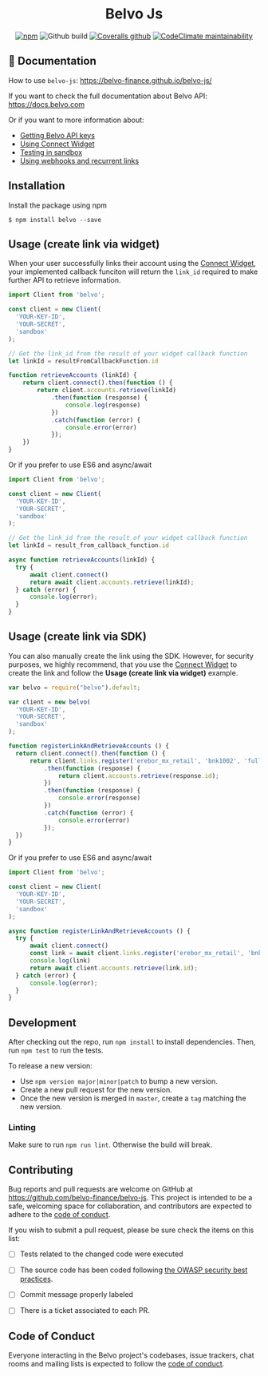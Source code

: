 <h1 align="center">Belvo Js</h1>
<p align="center">
    <a href="https://www.npmjs.com/package/belvo"><img alt="npm" src="https://img.shields.io/npm/v/belvo?style=for-the-badge"></a>
    <img alt="Github build" src="https://img.shields.io/github/workflow/status/belvo-finance/belvo-js/Tests?style=for-the-badge">
    <a href="https://coveralls.io/github/belvo-finance/belvo-js"><img alt="Coveralls github" src="https://img.shields.io/coveralls/github/belvo-finance/belvo-js?style=for-the-badge"></a>
    <a href="https://codeclimate.com/github/belvo-finance/belvo-js"><img alt="CodeClimate maintainability" src="https://img.shields.io/codeclimate/maintainability/belvo-finance/belvo-js?style=for-the-badge"></a>
</p>

## 📕 Documentation
How to use `belvo-js`: https://belvo-finance.github.io/belvo-js/

If you want to check the full documentation about Belvo API: https://docs.belvo.com

Or if you want to more information about:
* [Getting Belvo API keys](https://developers.belvo.com/docs/get-your-belvo-api-keys)
* [Using Connect Widget](https://developers.belvo.com/docs/connect-widget)
* [Testing in sandbox](https://developers.belvo.com/docs/test-in-sandbox)
* [Using webhooks and recurrent links](https://developers.belvo.com/docs/webhooks)

## Installation
Install the package using npm
```
$ npm install belvo --save
```

## Usage (create link via widget)

When your user successfully links their account using the [Connect Widget](https://developers.belvo.com/docs/connect-widget), your implemented callback funciton will return the `link_id` required to make further API to retrieve information.


```javascript
import Client from 'belvo';

const client = new Client(
  'YOUR-KEY-ID',
  'YOUR-SECRET',
  'sandbox'
);

// Get the link_id from the result of your widget callback function
let linkId = resultFromCallbackFunction.id

function retrieveAccounts (linkId) {
    return client.connect().then(function () {
        return client.accounts.retrieve(linkId)
            .then(function (response) {
                console.log(response)
            })
            .catch(function (error) {
                console.error(error)
            });
    })
}

```


Or if you prefer to use ES6 and async/await

```javascript
import Client from 'belvo';

const client = new Client(
  'YOUR-KEY-ID',
  'YOUR-SECRET',
  'sandbox'
);

// Get the link_id from the result of your widget callback function
let linkId = result_from_callback_function.id

async function retrieveAccounts(linkId) {
  try {
      await client.connect()
      return await client.accounts.retrieve(linkId);
  } catch (error) {
      console.log(error);
  }
}
```


## Usage (create link via SDK)

You can also manually create the link using the SDK. However, for security purposes, we highly recommend, that you use the [Connect Widget](https://developers.belvo.com/docs/connect-widget) to create the link and follow the **Usage (create link via widget)** example.


```javascript
var belvo = require("belvo").default;

var client = new belvo(
  'YOUR-KEY-ID',
  'YOUR-SECRET',
  'sandbox'
);

function registerLinkAndRetrieveAccounts () {
  return client.connect().then(function () {
      return client.links.register('erebor_mx_retail', 'bnk1002', 'full')
          .then(function (response) {
              return client.accounts.retrieve(response.id);
          })
          .then(function (response) {
              console.error(response)
          })
          .catch(function (error) {
              console.error(error)
          });
  })
}
```
Or if you prefer to use ES6 and async/await

```javascript
import Client from 'belvo';

const client = new Client(
  'YOUR-KEY-ID',
  'YOUR-SECRET',
  'sandbox'
);

async function registerLinkAndRetrieveAccounts () {
  try {
      await client.connect()
      const link = await client.links.register('erebor_mx_retail', 'bnk1006', 'supersecret');
      console.log(link)
      return await client.accounts.retrieve(link.id);
  } catch (error) {
      console.log(error);
  }
}
```

## Development
After checking out the repo, run `npm install` to install dependencies. Then, run `npm test` to run the tests.

To release a new version:
- Use `npm version major|minor|patch` to bump a new version.
- Create a new pull request for the new version.
- Once the new version is merged in `master`, create a `tag` matching the new version.

### Linting
Make sure to run `npm run lint`. Otherwise the build will break. 

## Contributing

Bug reports and pull requests are welcome on GitHub at https://github.com/belvo-finance/belvo-js. This project is intended to be a safe, welcoming space for collaboration, and contributors are expected to adhere to the [code of conduct](https://github.com/belvo-finance/belvo-js/blob/master/CODE_OF_CONDUCT.md).

If you wish to submit a pull request, please be sure check the items on this list:
- [ ] Tests related to the changed code were executed
- [ ] The source code has been coded following [the OWASP security best practices](https://owasp.org/www-pdf-archive/OWASP_SCP_Quick_Reference_Guide_v2.pdf).
- [ ] Commit message properly labeled
- [ ] There is a ticket associated to each PR. 


## Code of Conduct

Everyone interacting in the Belvo project's codebases, issue trackers, chat rooms and mailing lists is expected to follow the [code of conduct](https://github.com/belvo-finance/belvo-js/blob/master/CODE_OF_CONDUCT.md).
